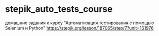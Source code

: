 # stepik_auto_tests_course
домашние задания к курсу "Автоматизация тестирования с помощью Selenium и Python" https://stepik.org/lesson/187065/step/7?unit=161976
